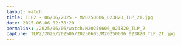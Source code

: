 ```yaml
---
layout: watch
title: TLP2 - 06/06/2025 - M20250606_023820_TLP_2T.jpg
date: 2025-06-06 02:38:20
permalink: /2025/06/06/watch/M20250606_023820_TLP_2
capture: TLP2/2025/202506/20250605/M20250606_023820_TLP_2T.jpg
---
```

